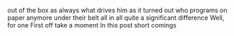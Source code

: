 out of the box
as always
what drives him
as it turned out
who programs on paper anymore
under their belt
all in all
quite a significant difference
Well, for one
First off
take a moment
In this post
short comings